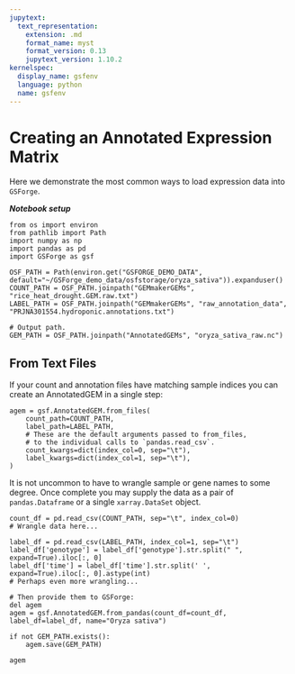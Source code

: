 ```yaml
---
jupytext:
  text_representation:
    extension: .md
    format_name: myst
    format_version: 0.13
    jupytext_version: 1.10.2
kernelspec:
  display_name: gsfenv
  language: python
  name: gsfenv
---
```


# Creating an Annotated Expression Matrix

Here we demonstrate the most common ways to load expression data into `GSForge`.

***Notebook setup***

```{code-cell} ipython3
from os import environ
from pathlib import Path
import numpy as np
import pandas as pd
import GSForge as gsf

OSF_PATH = Path(environ.get("GSFORGE_DEMO_DATA", default="~/GSForge_demo_data/osfstorage/oryza_sativa")).expanduser()
COUNT_PATH = OSF_PATH.joinpath("GEMmakerGEMs", "rice_heat_drought.GEM.raw.txt")
LABEL_PATH = OSF_PATH.joinpath("GEMmakerGEMs", "raw_annotation_data", "PRJNA301554.hydroponic.annotations.txt")

# Output path.
GEM_PATH = OSF_PATH.joinpath("AnnotatedGEMs", "oryza_sativa_raw.nc")
```

## From Text Files

If your count and annotation files have matching sample indices you can create an AnnotatedGEM in a single step:

```{code-cell} ipython3
agem = gsf.AnnotatedGEM.from_files(
    count_path=COUNT_PATH,
    label_path=LABEL_PATH,
    # These are the default arguments passed to from_files,
    # to the individual calls to `pandas.read_csv`.
    count_kwargs=dict(index_col=0, sep="\t"),
    label_kwargs=dict(index_col=1, sep="\t"),
)
```

It is not uncommon to have to wrangle sample or gene names to some degree.
Once complete you may supply the data as a pair of `pandas.Dataframe` or a single `xarray.DataSet` object.

```{code-cell} ipython3
count_df = pd.read_csv(COUNT_PATH, sep="\t", index_col=0)
# Wrangle data here...

label_df = pd.read_csv(LABEL_PATH, index_col=1, sep="\t")
label_df['genotype'] = label_df['genotype'].str.split(" ", expand=True).iloc[:, 0]
label_df['time'] = label_df['time'].str.split(' ', expand=True).iloc[:, 0].astype(int)
# Perhaps even more wrangling...

# Then provide them to GSForge:
del agem
agem = gsf.AnnotatedGEM.from_pandas(count_df=count_df, label_df=label_df, name="Oryza sativa")

if not GEM_PATH.exists():
    agem.save(GEM_PATH)
    
agem
```

